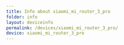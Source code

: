 ```yaml
---
title: Info about xiaomi_mi_router_3_pro
folder: info
layout: deviceinfo
permalink: /devices/xiaomi_mi_router_3_pro/
device: xiaomi_mi_router_3_pro
---
```

